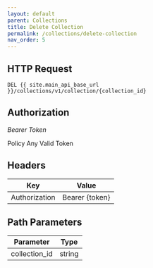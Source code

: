 ```yaml
---
layout: default
parent: Collections
title: Delete Collection
permalink: /collections/delete-collection
nav_order: 5
---
```



## HTTP Request

```
DEL {{ site.main_api_base_url }}/collections/v1/collection/{collection_id}
```

## Authorization

*Bearer Token*

Policy
Any Valid Token

## Headers

| Key     | Value        |
| ----------- | ----------- |
| Authorization | Bearer {token}      |

## Path Parameters


| Parameter   | Type        |
| ----------- | ----------- |
| collection_id | string      |

